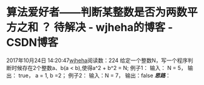 # 算法爱好者——判断某整数是否为两数平方之和 ？ 待解决 - wjheha的博客 - CSDN博客
2017年10月24日 14:20:47[wjheha](https://me.csdn.net/wjheha)阅读数：224
给定一个整数N，写一个程序判断时候存在2个整数a、b(a < b),使得a^2 + b^2 = N;
例子1： 
输入： N = 5， 输出： true， a = 1, b =2；
例子2： 
输入：N = 7， 输出：false
***思路***：
